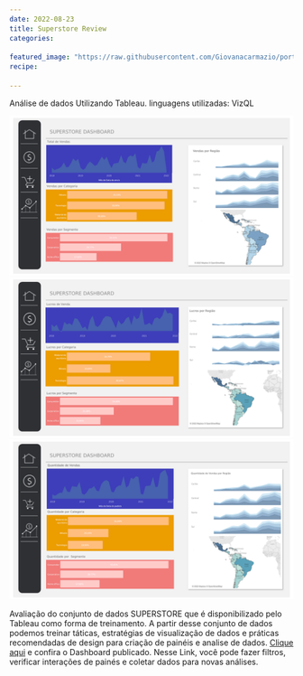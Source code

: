 ```yaml
---
date: 2022-08-23
title: Superstore Review
categories:

featured_image: "https://raw.githubusercontent.com/Giovanacarmazio/portifolio/main/images/Superstore%20Dashboard%201.jpg"
recipe:
 
---
```



Análise de dados Utilizando Tableau. linguagens utilizadas: VizQL



![](https://raw.githubusercontent.com/Giovanacarmazio/portifolio/main/images/Superstore%20Dashboard%202.jpg)
![](https://raw.githubusercontent.com/Giovanacarmazio/portifolio/main/images/Superstore%20Dashboard%203.jpg)
![](https://raw.githubusercontent.com/Giovanacarmazio/portifolio/main/images/Superstore%20Dashboard%204.jpg)
 


Avaliação do conjunto de dados SUPERSTORE que é disponibilizado pelo Tableau como forma de treinamento. A partir desse conjunto de dados podemos treinar táticas, estratégias de visualização de dados e práticas recomendadas de design para criação de painéis e analise de dados.
<a href="https://public.tableau.com/views/SUPERSTOREDASHBOARD_16492034788180/PainelInicial?:language=pt-BR&:display_count=n&:origin=viz_share_link">Clique aqui</a> e confira o Dashboard publicado.
Nesse Link, você pode fazer filtros, verificar interações de painés e coletar dados para novas análises.

